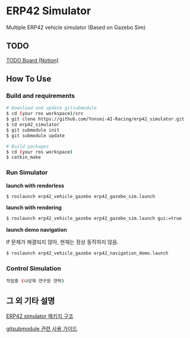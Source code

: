 # ERP42 Simulator

Multiple ERP42 vehicle simulator (Based on Gazebo Sim)

## TODO

[TODO Board (Notion)](https://www.notion.so/59bdfdc028a84c6ebcc4a95b785d6802?v=1305e9574541454bb6cb67a3c8cc4128&p=043e1a65f76d4438a363625f85cc1f7c&pm=s)


## How To Use

### Build and requirements

```bash
# Download and update gitsubmodule
$ cd (your ros workspace)/src
$ git clone https://github.com/Yonsei-AI-Racing/erp42_simulator.git
$ cd erp42_simulator
$ git submodule init
$ git submodule update

# Build packages
$ cd (your ros workspace)
$ catkin_make
```

### Run Simulator

**launch with renderless**

```bash
$ roslaunch erp42_vehicle_gazebo erp42_gazebo_sim.launch
```

**launch with rendering**

```bash
$ roslaunch erp42_vehicle_gazebo erp42_gazebo_sim.launch gui:=true
```

**launch demo navigation**

tf 문제가 해결되지 않아, 현재는 정상 동작하지 않음.
```bash
$ roslaunch erp42_vehicle_gazebo erp42_navigation_demo.launch
```

### Control Simulation

```bash
작업중 (나성재 연구원 연락)
```

## 그 외 기타 설명

[ERP42 simulator 패키지 구조](./docs/package_tree.md)

[gitsubmodule 관련 사용 가이드](./docs/howtouse_gitsubmodule.md)
